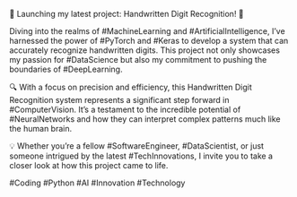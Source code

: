 🚀 Launching my latest project: Handwritten Digit Recognition! 🚀

Diving into the realms of #MachineLearning and #ArtificialIntelligence, I’ve harnessed the power of #PyTorch and #Keras to develop a system that can accurately recognize handwritten digits. This project not only showcases my passion for #DataScience but also my commitment to pushing the boundaries of #DeepLearning.

🔍 With a focus on precision and efficiency, this Handwritten Digit Recognition system represents a significant step forward in #ComputerVision. It’s a testament to the incredible potential of #NeuralNetworks and how they can interpret complex patterns much like the human brain.

💡 Whether you’re a fellow #SoftwareEngineer, #DataScientist, or just someone intrigued by the latest #TechInnovations, I invite you to take a closer look at how this project came to life.

#Coding #Python #AI #Innovation #Technology
